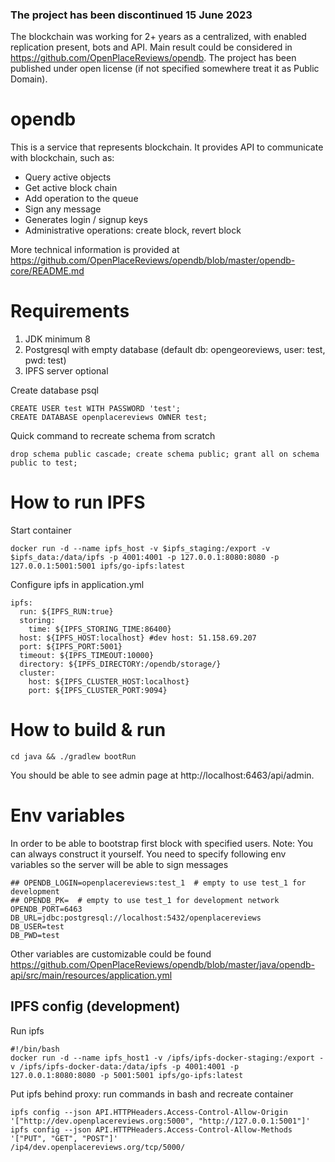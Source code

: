 ### The project has been discontinued 15 June 2023

The blockchain was working for 2+ years as a centralized, with enabled replication present, bots and API.
Main result could be considered in https://github.com/OpenPlaceReviews/opendb. 
The project has been published under open license (if not specified somewhere treat it as Public Domain).

# opendb
This is a service that represents blockchain. It provides API to communicate with blockchain, such as:
- Query active objects
- Get active block chain
- Add operation to the queue
- Sign any message
- Generates login / signup keys
- Administrative operations: create block, revert block

More technical information is provided at https://github.com/OpenPlaceReviews/opendb/blob/master/opendb-core/README.md

# Requirements
1. JDK minimum 8
2. Postgresql with empty database (default db: opengeoreviews, user: test, pwd: test)
3. IPFS server optional

Create database psql
```
CREATE USER test WITH PASSWORD 'test';
CREATE DATABASE openplacereviews OWNER test;
```
Quick command to recreate schema from scratch
```
drop schema public cascade; create schema public; grant all on schema public to test;
```
# How to run IPFS
Start container
```
docker run -d --name ipfs_host -v $ipfs_staging:/export -v $ipfs_data:/data/ipfs -p 4001:4001 -p 127.0.0.1:8080:8080 -p 127.0.0.1:5001:5001 ipfs/go-ipfs:latest
```
Configure ipfs in application.yml
```
ipfs:
  run: ${IPFS_RUN:true}
  storing:
    time: ${IPFS_STORING_TIME:86400}
  host: ${IPFS_HOST:localhost} #dev host: 51.158.69.207
  port: ${IPFS_PORT:5001}
  timeout: ${IPFS_TIMEOUT:10000}
  directory: ${IPFS_DIRECTORY:/opendb/storage/}
  cluster:
    host: ${IPFS_CLUSTER_HOST:localhost}
    port: ${IPFS_CLUSTER_PORT:9094}
````

# How to build & run

```
cd java && ./gradlew bootRun
```
You should be able to see admin page at http://localhost:6463/api/admin.

# Env variables
In order to be able to bootstrap first block with specified users. Note: You can always construct it yourself. You need to specify following env variables so the server will be able to sign messages
```
## OPENDB_LOGIN=openplacereviews:test_1  # empty to use test_1 for development
## OPENDB_PK=  # empty to use test_1 for development network
OPENDB_PORT=6463
DB_URL=jdbc:postgresql://localhost:5432/openplacereviews
DB_USER=test
DB_PWD=test
```

Other variables are customizable could be found https://github.com/OpenPlaceReviews/opendb/blob/master/java/opendb-api/src/main/resources/application.yml

## IPFS config (development)
Run ipfs
```
#!/bin/bash
docker run -d --name ipfs_host1 -v /ipfs/ipfs-docker-staging:/export -v /ipfs/ipfs-docker-data:/data/ipfs -p 4001:4001 -p 127.0.0.1:8080:8080 -p 5001:5001 ipfs/go-ipfs:latest
```
Put ipfs behind proxy: run commands in bash and recreate container
```
ipfs config --json API.HTTPHeaders.Access-Control-Allow-Origin '["http://dev.openplacereviews.org:5000", "http://127.0.0.1:5001"]'
ipfs config --json API.HTTPHeaders.Access-Control-Allow-Methods '["PUT", "GET", "POST"]'
/ip4/dev.openplacereviews.org/tcp/5000/
```
